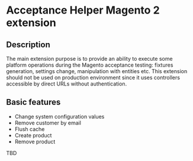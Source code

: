 # Acceptance Helper Magento 2 extension
## Description
The main extension purpose is to provide an ability to execute some platform operations during the Magento acceptance testing: fixtures generation, settings change, manipulation with entities etc. This extension should not be used on production environment since it uses controllers accessible by direct URLs without authentication. 

## Basic features
- Change system configuration values
- Remove customer by email
- Flush cache
- Create product
- Remove product

TBD